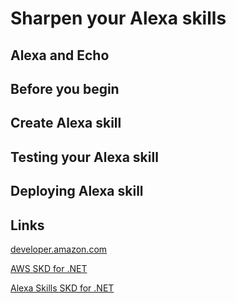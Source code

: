 # Sharpen your Alexa skills

## Alexa and Echo

## Before you begin

## Create Alexa skill

## Testing your Alexa skill

## Deploying Alexa skill

## Links

[developer.amazon.com](http://developer.amazon.com)

[AWS SKD for .NET](https://aws.amazon.com/sdk-for-net/)

[Alexa Skills SKD for .NET](https://github.com/timheuer/alexa-skills-dotnet)